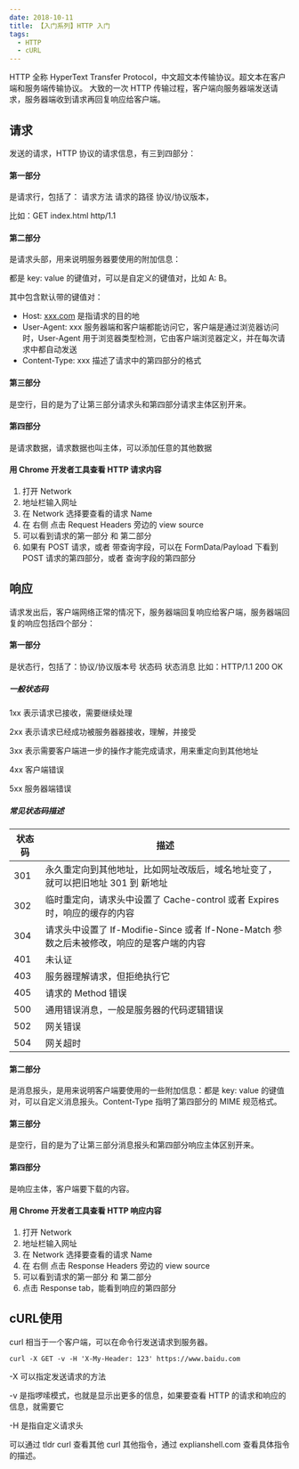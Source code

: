 ```yaml
---
date: 2018-10-11
title: 【入门系列】HTTP 入门
tags: 
  - HTTP
  - cURL
---
```


HTTP 全称 HyperText Transfer Protocol，中文超文本传输协议。超文本在客户端和服务端传输协议。 大致的一次 HTTP 传输过程，客户端向服务器端发送请求，服务器端收到请求再回复响应给客户端。 



## 请求

发送的请求，HTTP 协议的请求信息，有三到四部分： 



#### 第一部分

是请求行，包括了： 请求方法 请求的路径 协议/协议版本， 

比如：GET index.html http/1.1 



#### 第二部分

是请求头部，用来说明服务器要使用的附加信息： 

都是 key: value 的键值对，可以是自定义的键值对，比如 A: B。 

其中包含默认带的键值对： 

- Host: [xxx.com](http://xxx.com) 是指请求的目的地 
- User-Agent: xxx 服务器端和客户端都能访问它，客户端是通过浏览器访问时，User-Agent 用于浏览器类型检测，它由客户端浏览器定义，并在每次请求中都自动发送 
- Content-Type: xxx 描述了请求中的第四部分的格式 



#### 第三部分

是空行，目的是为了让第三部分请求头和第四部分请求主体区别开来。 



#### 第四部分

是请求数据，请求数据也叫主体，可以添加任意的其他数据



#### 用 Chrome 开发者工具查看 HTTP 请求内容

1. 打开 Network
2. 地址栏输入网址
3. 在 Network 选择要查看的请求 Name
4. 在 右侧 点击 Request Headers 旁边的 view source
5. 可以看到请求的第一部分 和 第二部分
6. 如果有 POST 请求，或者 带查询字段，可以在 FormData/Payload 下看到 POST 请求的第四部分，或者 查询字段的第四部分



## 响应

请求发出后，客户端网络正常的情况下，服务器端回复响应给客户端，服务器端回复的响应包括四个部分：



#### 第一部分

是状态行，包括了：协议/协议版本号 状态码 状态消息
比如：HTTP/1.1 200 OK

##### 一般状态码

1xx 表示请求已接收，需要继续处理

2xx 表示请求已经成功被服务器器接收，理解，并接受

3xx 表示需要客户端进一步的操作才能完成请求，用来重定向到其他地址

4xx 客户端错误

5xx 服务器端错误

##### 常见状态码描述

| 状态码 | 描述                                                         |
| ------ | ------------------------------------------------------------ |
| 301    | 永久重定向到其他地址，比如网址改版后，域名地址变了，就可以把旧地址 301 到 新地址 |
| 302    | 临时重定向，请求头中设置了 Cache-control 或者 Expires 时，响应的缓存的内容 |
| 304    | 请求头中设置了 If-Modifie-Since 或者 If-None-Match 参数之后未被修改，响应的是客户端的内容 |
| 401    | 未认证                                                       |
| 403    | 服务器理解请求，但拒绝执行它                                 |
| 405    | 请求的 Method 错误                                           |
| 500    | 通用错误消息，一般是服务器的代码逻辑错误                     |
| 502    | 网关错误                                                     |
| 504    | 网关超时                                                     |



#### 第二部分

是消息报头，是用来说明客户端要使用的一些附加信息：都是 key: value 的键值对，可以自定义消息报头。Content-Type 指明了第四部分的 MIME 规范格式。



#### 第三部分

是空行，目的是为了让第三部分消息报头和第四部分响应主体区别开来。 



#### 第四部分

是响应主体，客户端要下载的内容。



#### 用 Chrome 开发者工具查看 HTTP 响应内容

1. 打开 Network
2. 地址栏输入网址
3. 在 Network 选择要查看的请求 Name
4. 在 右侧 点击 Response Headers 旁边的 view source
5. 可以看到请求的第一部分 和 第二部分
6. 点击 Response tab，能看到响应的第四部分



## cURL使用

curl 相当于一个客户端，可以在命令行发送请求到服务器。

```
curl -X GET -v -H 'X-My-Header: 123' https://www.baidu.com
```

-X 可以指定发送请求的方法

-v 是指啰嗦模式，也就是显示出更多的信息，如果要查看 HTTP 的请求和响应的信息，就需要它

-H 是指自定义请求头

可以通过 tldr curl 查看其他 curl 其他指令，通过 explianshell.com 查看具体指令的描述。